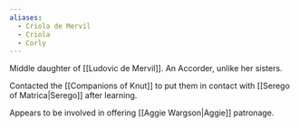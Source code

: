 ```yaml
---
aliases:
  - Criola de Mervil
  - Criola
  - Corly
---
```

Middle daughter of [[Ludovic de Mervil]]. An Accorder, unlike her sisters.

Contacted the [[Companions of Knut]] to put them in contact with [[Serego of Matrica|Serego]] after learning.

Appears to be involved in offering [[Aggie Wargson|Aggie]] patronage.